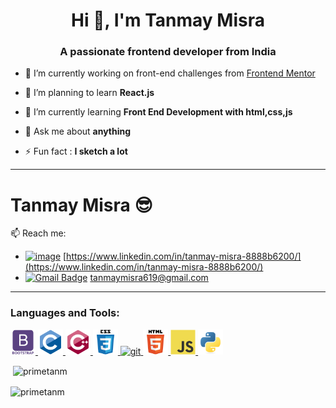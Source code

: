 <h1 align="center">Hi 👋, I'm Tanmay Misra</h1>
<h3 align="center">A passionate frontend developer from India</h3>

- 🔭 I’m currently working on front-end challenges from [Frontend Mentor](https://www.frontendmentor.io/solutions)

- 🌱 I’m planning to learn **React.js**

- 🤝 I’m currently learning **Front End Development with html,css,js**

- 💬 Ask me about **anything**

- ⚡ Fun fact : **I sketch a lot**

---

# Tanmay Misra 😎
 📫 Reach me: <br>
- <a href = "https://www.linkedin.com/in/tanmay-misra-8888b6200/">![image](https://user-images.githubusercontent.com/55577276/120760717-11a51400-c532-11eb-84d7-1f0964849d1e.png)</a>
[https://www.linkedin.com/in/tanmay-misra-8888b6200/](https://www.linkedin.com/in/tanmay-misra-8888b6200/)
- [![Gmail Badge](https://img.shields.io/badge/-Gmail-c14438?style=flat-square&logo=Gmail&logoColor=white&link=mailto:tanmaymisra6199@gmail.com)](mailto:tanmaymisra619@gmail.com) tanmaymisra619@gmail.com


---


<h3 align="left">Languages and Tools:</h3>
<p align="left"> <a href="https://getbootstrap.com" target="_blank"> <img src="https://raw.githubusercontent.com/devicons/devicon/master/icons/bootstrap/bootstrap-plain-wordmark.svg" alt="bootstrap" width="40" height="40"/> </a> <a href="https://www.cprogramming.com/" target="_blank"> <img src="https://raw.githubusercontent.com/devicons/devicon/master/icons/c/c-original.svg" alt="c" width="40" height="40"/> </a> <a href="https://www.w3schools.com/cpp/" target="_blank"> <img src="https://raw.githubusercontent.com/devicons/devicon/master/icons/cplusplus/cplusplus-original.svg" alt="cplusplus" width="40" height="40"/> </a> <a href="https://www.w3schools.com/css/" target="_blank"> <img src="https://raw.githubusercontent.com/devicons/devicon/master/icons/css3/css3-original-wordmark.svg" alt="css3" width="40" height="40"/> </a> <a href="https://git-scm.com/" target="_blank"> <img src="https://www.vectorlogo.zone/logos/git-scm/git-scm-icon.svg" alt="git" width="40" height="40"/> </a> <a href="https://www.w3.org/html/" target="_blank"> <img src="https://raw.githubusercontent.com/devicons/devicon/master/icons/html5/html5-original-wordmark.svg" alt="html5" width="40" height="40"/> </a> <a href="https://developer.mozilla.org/en-US/docs/Web/JavaScript" target="_blank"> <img src="https://raw.githubusercontent.com/devicons/devicon/master/icons/javascript/javascript-original.svg" alt="javascript" width="40" height="40"/> </a> <a href="https://www.python.org" target="_blank"> <img src="https://raw.githubusercontent.com/devicons/devicon/master/icons/python/python-original.svg" alt="python" width="40" height="40"/> </a> </p>

<p>&nbsp;<img align="center" src="https://github-readme-stats.vercel.app/api?username=primetanm&show_icons=true&locale=en" alt="primetanm" /></p>

<p><img align="center" src="https://github-readme-streak-stats.herokuapp.com/?user=primetanm&" alt="primetanm" /></p>

